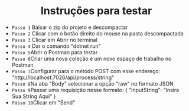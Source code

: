<h1 align="center"> Instruções para testar </h1>

- `Passo 1` Baixar o zip do projeto e descompactar
- `Passo 2` Clicar com o botão direito do mouse na pasta descompactada
- `Passo 3` Clicar em Abrir no terminal
- `Passo 4` Dar o comando "dotnet run"
- `Passo 5`Abrir o Postman para testar
- `Passo 6`Criar uma nova coleção e um novo espaço de trabalho no Postman
- `Passo 7`Configurar para o método POST com esse endereço: "http://localhost:7026/api/process/string"
- `Passo 8`Na aba "Body" selecionar a opção "raw" no formato JSON
- `Passo 9`Passar uma requisição nesse formato: 
{
"inputString": "Insira Sua String Aqui"
}
- `Passo 10`Clicar em "Send"
